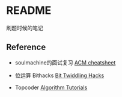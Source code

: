 # README
刷题时候的笔记

## Reference
+ soulmachine的面试复习 [ACM cheatsheet](https://github.com/soulmachine/acm-cheat-sheet)

+ 位运算 Bithacks [Bit Twiddling Hacks](http://graphics.stanford.edu/~seander/bithacks.html)

+ Topcoder [Algorithm Tutorials](http://community.topcoder.com/tc?module=Static&d1=tutorials&d2=alg_index)

